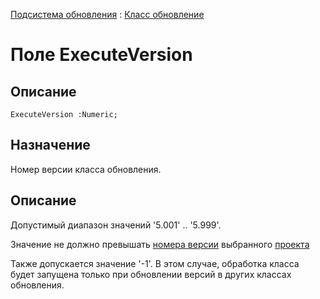 ﻿---
Link: Bas.ProfileInfo.Update.@ExecuteVersion
---

[Подсистема обновления](topic:.Custom.ПодсистемаОбновленияИБ) :
[Класс обновление](Default)

# Поле ExecuteVersion

## Описание

    ExecuteVersion :Numeric;

## Назначение

Номер версии класса обновления.

## Описание

Допустимый диапазон значений '5.001' .. '5.999'.

Значение не должно превышать [номера версии](topic:kernel.Программирование.Проекты.РедакторПроекта.СвойстваПроекта) выбранного [проекта](ProjectName)

Также допускается значение '-1'. В этом случае, обработка класса будет запущена только при обновлении версий в других классах обновления.
